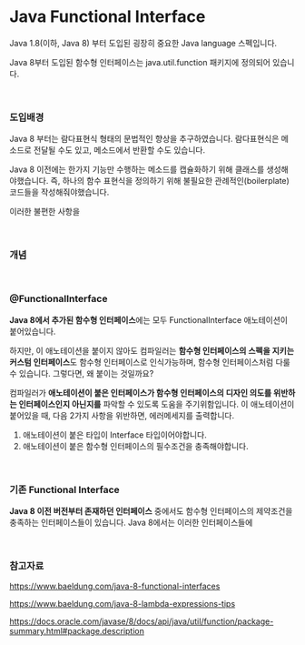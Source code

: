 # Java Functional Interface

Java 1.8(이하, Java 8) 부터 도입된 굉장히 중요한 Java language 스펙입니다.

Java 8부터 도입된 함수형 인터페이스는 java.util.function 패키지에 정의되어 있습니다.

<br>

### 도입배경

 Java 8 부터는 람다표현식 형태의 문법적인 향상을 추구하였습니다. 람다표현식은 메소드로 전달될 수도 있고, 메소드에서 반환할 수도 있습니다.

 Java 8 이전에는 한가지 기능만 수행하는 메소드를 캡슐화하기 위해 클래스를 생성해야했습니다. 즉, 하나의 함수 표현식을 정의하기 위해 불필요한 관례적인(boilerplate) 코드들을 작성해줘야했습니다.

이러한 불편한 사항을 

<br>

### 개념



<br>

### @FunctionalInterface

**Java 8에서 추가된 함수형 인터페이스**에는 모두 FunctionalInterface 애노테이션이 붙어있습니다. 

하지만, 이 애노테이션을 붙이지 않아도 컴파일러는 **함수형 인터페이스의 스펙을 지키는 커스텀 인터페이스**도 함수형 인터페이스로 인식가능하며, 함수형 인터페이스처럼 다룰 수 있습니다. 그렇다면, 왜 붙이는 것일까요?

컴파일러가 **애노테이션이 붙은 인터페이스가 함수형 인터페이스의 디자인 의도를 위반하는 인터페이스인지 아닌지를** 파악할 수 있도록 도움을 주기위함입니다. 이 애노테이션이 붙어있을 때, 다음 2가지 사항을 위반하면, 에러메세지를 출력합니다.

1. 애노테이션이 붙은 타입이 Interface 타입이어야합니다.
2. 애노테이션이 붙은 함수형 인터페이스의 필수조건을 충족해야합니다.

<br>

### 기존 Functional Interface

**Java 8 이전 버전부터 존재하던 인터페이스** 중에서도 함수형 인터페이스의 제약조건을 충족하는 인터페이스들이 있습니다. Java 8에서는 이러한 인터페이스들에 

<br>

### 참고자료

https://www.baeldung.com/java-8-functional-interfaces

https://www.baeldung.com/java-8-lambda-expressions-tips

https://docs.oracle.com/javase/8/docs/api/java/util/function/package-summary.html#package.description